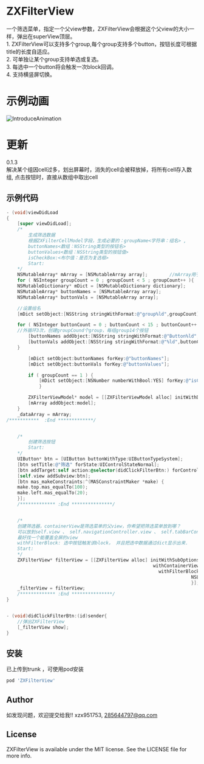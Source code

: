 # ZXFilterView
一个筛选菜单，指定一个父view参数，ZXFilterView会根据这个父view的大小一样，弹出在superView顶层。  
    1. ZXFilterView可以支持多个group,每个group支持多个button，按钮长度可根据title的长度自适应。  
    2. 可单独让某个group支持单选或复选。  
    3. 每选中一个button将会触发一次block回调。  
    4. 支持横竖屏切换。  

# 示例动画
![IntroduceAnimation](https://raw.githubusercontent.com/xzx951753/ZXFilterView/master/ezgif.com-video-to-gif.gif "IntroduceAnimation")


# 更新
0.1.3  
解决某个组因cell过多，划出屏幕时，消失的cell会被释放掉，将所有cell存入数组, 点击按钮时，直接从数组中取出cell

## 示例代码
```Objective-C
- (void)viewDidLoad
{
    [super viewDidLoad];
    /*
        生成筛选数据
        根据ZXFilterCellModel字段，生成必要的：groupName<字符串：组名> ,
        buttonNames<数组：NSString类型的按钮名>
        buttonValues<数组：NSString类型的按钮值>
        isCheckBox:<布尔值：是否为复选框>
        Start:
    */
    NSMutableArray* mArray = [NSMutableArray array];        //mArray用于存储ZXFilterCellModel
    for ( NSInteger groupCount = 0 ; groupCount < 5 ; groupCount++ ){
    NSMutableDictionary* mDict = [NSMutableDictionary dictionary];
    NSMutableArray* buttonNames = [NSMutableArray array];
    NSMutableArray* buttonVals = [NSMutableArray array];

    //设置组名
    [mDict setObject:[NSString stringWithFormat:@"group%ld",groupCount] forKey:@"groupName"];

    for ( NSInteger buttonCount = 0 ; buttonCount < 15 ; buttonCount++ ){   
    //外循环3次，创建groupCound个group，每组group14个按钮
        [buttonNames addObject:[NSString stringWithFormat:@"Button%ld",buttonCount]];
        [buttonVals addObject:[NSString stringWithFormat:@"%ld",buttonCount]];
    }

        [mDict setObject:buttonNames forKey:@"buttonNames"];
        [mDict setObject:buttonVals forKey:@"buttonValues"];

        if ( groupCount == 1 ) {
            [mDict setObject:[NSNumber numberWithBool:YES] forKey:@"isCheckBox"];   //设置group1为复选框
            }

        ZXFilterViewModel* model = [[ZXFilterViewModel alloc] initWithDict:mDict];  //字典转模型
        [mArray addObject:model];
    }
    _dataArray = mArray;
/***********  :End *************/


    /*
        创建筛选按钮
        Start:
    */
    UIButton* btn = [UIButton buttonWithType:UIButtonTypeSystem];
    [btn setTitle:@"筛选" forState:UIControlStateNormal];
    [btn addTarget:self action:@selector(didClickFilterBtn:) forControlEvents:UIControlEventTouchUpInside];
    [self.view addSubview:btn];
    [btn mas_makeConstraints:^(MASConstraintMaker *make) {
    make.top.mas_equalTo(100);
    make.left.mas_equalTo(20);
    }];
    /************* :End ***************/


    /*
    创建筛选器，containerView是筛选菜单的父view，你希望把筛选菜单放到哪？
    可以放到self.view 、 self.navigationController.view 、 self.tabBarController.view …………
    最好找一个能覆盖全屏的view
    withFilterBlock: 选中按钮触发该block， 并且把选中数据通过dict显示出来.
    Start:
    */
    ZXFilterView* filterView = [[ZXFilterView alloc] initWithSubOptions:self.dataArray
                                                      withContainerView:self.tabBarController.view 
                                                        withFilterBlock:^(NSDictionary *dict) {
                                                                    NSLog(@"%@",dict);
                                                                    }];
    _filterView = filterView;
    /************* :End ***************/
}


- (void)didClickFilterBtn:(id)sender{
    //弹出ZXFilterView
    [_filterView show];
}
```

## 安装
已上传到trunk ，可使用pod安装

```ruby
pod 'ZXFilterView'
```

## Author
如发现问题，欢迎提交给我!!
xzx951753, 285644797@qq.com

## License

ZXFilterView is available under the MIT license. See the LICENSE file for more info.
